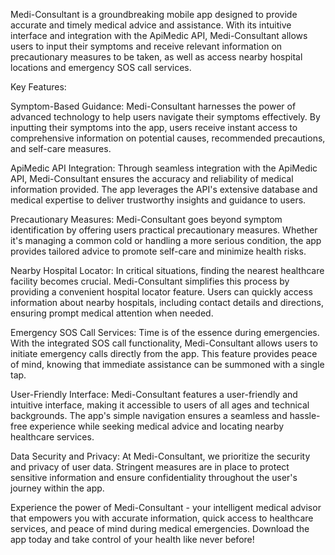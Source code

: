 Medi-Consultant is a groundbreaking mobile app designed to provide accurate and timely medical advice and assistance. With its intuitive interface and integration with the ApiMedic API, Medi-Consultant allows users to input their symptoms and receive relevant information on precautionary measures to be taken, as well as access nearby hospital locations and emergency SOS call services.

Key Features:

Symptom-Based Guidance: Medi-Consultant harnesses the power of advanced technology to help users navigate their symptoms effectively. By inputting their symptoms into the app, users receive instant access to comprehensive information on potential causes, recommended precautions, and self-care measures.

ApiMedic API Integration: Through seamless integration with the ApiMedic API, Medi-Consultant ensures the accuracy and reliability of medical information provided. The app leverages the API's extensive database and medical expertise to deliver trustworthy insights and guidance to users.

Precautionary Measures: Medi-Consultant goes beyond symptom identification by offering users practical precautionary measures. Whether it's managing a common cold or handling a more serious condition, the app provides tailored advice to promote self-care and minimize health risks.

Nearby Hospital Locator: In critical situations, finding the nearest healthcare facility becomes crucial. Medi-Consultant simplifies this process by providing a convenient hospital locator feature. Users can quickly access information about nearby hospitals, including contact details and directions, ensuring prompt medical attention when needed.

Emergency SOS Call Services: Time is of the essence during emergencies. With the integrated SOS call functionality, Medi-Consultant allows users to initiate emergency calls directly from the app. This feature provides peace of mind, knowing that immediate assistance can be summoned with a single tap.

User-Friendly Interface: Medi-Consultant features a user-friendly and intuitive interface, making it accessible to users of all ages and technical backgrounds. The app's simple navigation ensures a seamless and hassle-free experience while seeking medical advice and locating nearby healthcare services.

Data Security and Privacy: At Medi-Consultant, we prioritize the security and privacy of user data. Stringent measures are in place to protect sensitive information and ensure confidentiality throughout the user's journey within the app.

Experience the power of Medi-Consultant - your intelligent medical advisor that empowers you with accurate information, quick access to healthcare services, and peace of mind during medical emergencies. Download the app today and take control of your health like never before!

